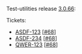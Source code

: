 Test-utilities release [3.0.66](https://github.com/maweeks/test-utilities/pull/69):

Tickets:

- [ASDF-123](https://bob.atlassian.net/browse/ASDF-123) [[#68](https://github.com/maweeks/test-utilities/pull/68)]
- [ASDF-234](https://bob.atlassian.net/browse/ASDF-234) [[#68](https://github.com/maweeks/test-utilities/pull/68)]
- [QWER-123](https://bob.atlassian.net/browse/QWER-123) [[#68](https://github.com/maweeks/test-utilities/pull/68)]
